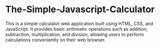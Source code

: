 # The-Simple-Javascript-Calculator
This is a simple calculator web application built using HTML, CSS, and JavaScript. It provides basic arithmetic operations such as addition, subtraction, multiplication, and division, allowing users to perform calculations conveniently on their web browser. 
